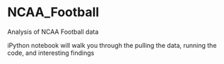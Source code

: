 NCAA_Football
=============

Analysis of NCAA Football data

iPython notebook will walk you through the pulling the data, running the code, and interesting findings

